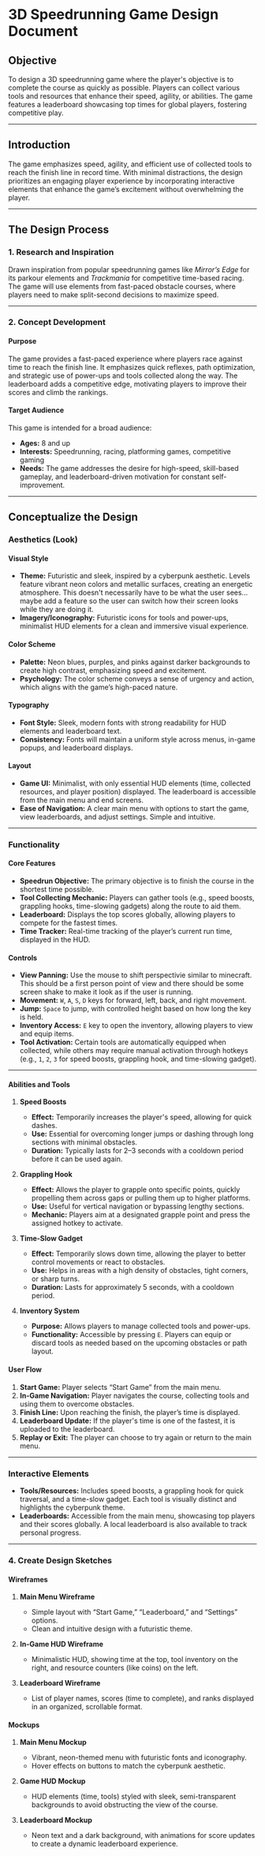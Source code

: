 # 3D Speedrunning Game Design Document

## Objective

To design a 3D speedrunning game where the player's objective is to complete the course as quickly as possible. Players can collect various tools and resources that enhance their speed, agility, or abilities. The game features a leaderboard showcasing top times for global players, fostering competitive play.

---

## Introduction

The game emphasizes speed, agility, and efficient use of collected tools to reach the finish line in record time. With minimal distractions, the design prioritizes an engaging player experience by incorporating interactive elements that enhance the game’s excitement without overwhelming the player.

---

## The Design Process

### 1. Research and Inspiration

Drawn inspiration from popular speedrunning games like *Mirror’s Edge* for its parkour elements and *Trackmania* for competitive time-based racing. The game will use elements from fast-paced obstacle courses, where players need to make split-second decisions to maximize speed.

---

### 2. Concept Development

#### Purpose
The game provides a fast-paced experience where players race against time to reach the finish line. It emphasizes quick reflexes, path optimization, and strategic use of power-ups and tools collected along the way. The leaderboard adds a competitive edge, motivating players to improve their scores and climb the rankings.

#### Target Audience
This game is intended for a broad audience:
- **Ages:** 8 and up
- **Interests:** Speedrunning, racing, platforming games, competitive gaming
- **Needs:** The game addresses the desire for high-speed, skill-based gameplay, and leaderboard-driven motivation for constant self-improvement.

---

## Conceptualize the Design

### Aesthetics (Look)

#### Visual Style
- **Theme:** Futuristic and sleek, inspired by a cyberpunk aesthetic. Levels feature vibrant neon colors and metallic surfaces, creating an energetic atmosphere. This doesn't necessarily have to be what the user sees... maybe add a feature so the user can switch how their screen looks while they are doing it.
- **Imagery/Iconography:** Futuristic icons for tools and power-ups, minimalist HUD elements for a clean and immersive visual experience.

#### Color Scheme
- **Palette:** Neon blues, purples, and pinks against darker backgrounds to create high contrast, emphasizing speed and excitement.
- **Psychology:** The color scheme conveys a sense of urgency and action, which aligns with the game’s high-paced nature.

#### Typography
- **Font Style:** Sleek, modern fonts with strong readability for HUD elements and leaderboard text.
- **Consistency:** Fonts will maintain a uniform style across menus, in-game popups, and leaderboard displays.

#### Layout
- **Game UI:** Minimalist, with only essential HUD elements (time, collected resources, and player position) displayed. The leaderboard is accessible from the main menu and end screens.
- **Ease of Navigation:** A clear main menu with options to start the game, view leaderboards, and adjust settings. Simple and intuitive.

---

### Functionality

#### Core Features
- **Speedrun Objective:** The primary objective is to finish the course in the shortest time possible.
- **Tool Collecting Mechanic:** Players can gather tools (e.g., speed boosts, grappling hooks, time-slowing gadgets) along the route to aid them.
- **Leaderboard:** Displays the top scores globally, allowing players to compete for the fastest times.
- **Time Tracker:** Real-time tracking of the player’s current run time, displayed in the HUD.

#### Controls

- **View Panning:** Use the mouse to shift perspectivie similar to minecraft. This should be a first person point of view and there should be some screen shake to make it look as if the user is running.
- **Movement:** `W`, `A`, `S`, `D` keys for forward, left, back, and right movement.
- **Jump:** `Space` to jump, with controlled height based on how long the key is held.
- **Inventory Access:** `E` key to open the inventory, allowing players to view and equip items.
- **Tool Activation:** Certain tools are automatically equipped when collected, while others may require manual activation through hotkeys (e.g., `1`, `2`, `3` for speed boosts, grappling hook, and time-slowing gadget).

---

#### Abilities and Tools

1. **Speed Boosts**
   - **Effect:** Temporarily increases the player's speed, allowing for quick dashes.
   - **Use:** Essential for overcoming longer jumps or dashing through long sections with minimal obstacles.
   - **Duration:** Typically lasts for 2–3 seconds with a cooldown period before it can be used again.

2. **Grappling Hook**
   - **Effect:** Allows the player to grapple onto specific points, quickly propelling them across gaps or pulling them up to higher platforms.
   - **Use:** Useful for vertical navigation or bypassing lengthy sections.
   - **Mechanic:** Players aim at a designated grapple point and press the assigned hotkey to activate.

3. **Time-Slow Gadget**
   - **Effect:** Temporarily slows down time, allowing the player to better control movements or react to obstacles.
   - **Use:** Helps in areas with a high density of obstacles, tight corners, or sharp turns.
   - **Duration:** Lasts for approximately 5 seconds, with a cooldown period.

4. **Inventory System**
   - **Purpose:** Allows players to manage collected tools and power-ups.
   - **Functionality:** Accessible by pressing `E`. Players can equip or discard tools as needed based on the upcoming obstacles or path layout.

#### User Flow

1. **Start Game:** Player selects “Start Game” from the main menu.
2. **In-Game Navigation:** Player navigates the course, collecting tools and using them to overcome obstacles.
3. **Finish Line:** Upon reaching the finish, the player’s time is displayed.
4. **Leaderboard Update:** If the player's time is one of the fastest, it is uploaded to the leaderboard.
5. **Replay or Exit:** The player can choose to try again or return to the main menu.

---

### Interactive Elements

- **Tools/Resources:** Includes speed boosts, a grappling hook for quick traversal, and a time-slow gadget. Each tool is visually distinct and highlights the cyberpunk theme.
- **Leaderboards:** Accessible from the main menu, showcasing top players and their scores globally. A local leaderboard is also available to track personal progress.

---

### 4. Create Design Sketches

#### Wireframes

1. **Main Menu Wireframe**
   - Simple layout with “Start Game,” “Leaderboard,” and “Settings” options.
   - Clean and intuitive design with a futuristic theme.

2. **In-Game HUD Wireframe**
   - Minimalistic HUD, showing time at the top, tool inventory on the right, and resource counters (like coins) on the left.

3. **Leaderboard Wireframe**
   - List of player names, scores (time to complete), and ranks displayed in an organized, scrollable format.

#### Mockups

1. **Main Menu Mockup**
   - Vibrant, neon-themed menu with futuristic fonts and iconography.
   - Hover effects on buttons to match the cyberpunk aesthetic.

2. **Game HUD Mockup**
   - HUD elements (time, tools) styled with sleek, semi-transparent backgrounds to avoid obstructing the view of the course.

3. **Leaderboard Mockup**
   - Neon text and a dark background, with animations for score updates to create a dynamic leaderboard experience.
